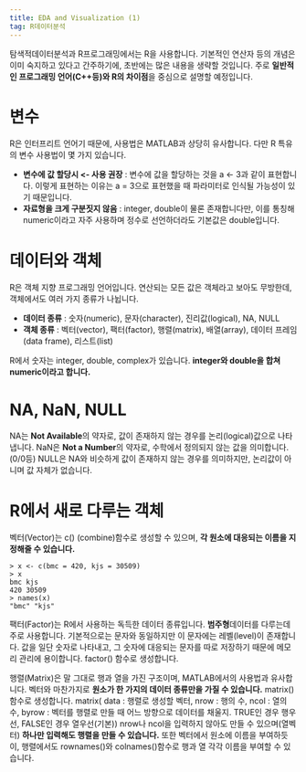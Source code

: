 ```yaml
---
title: EDA and Visualization (1)
tag: R데이터분석
---
```


탐색적데이터분석과 R프로그래밍에서는 R을 사용합니다.
기본적인 연산자 등의 개념은 이미 숙지하고 있다고 간주하기에, 초반에는 많은 내용을 생략할 것입니다. 주로 **일반적인 프로그래밍 언어(C++등)와 R의 차이점**을 중심으로 설명할 예정입니다.

# 변수
R은 인터프리트 언어기 때문에, 사용법은 MATLAB과 상당히 유사합니다. 다만 R 특유의 변수 사용법이 몇 가지 있습니다.

* **변수에 값 할당시 <- 사용 권장** : 변수에 값을 할당하는 것을 a <- 3과 같이 표현합니다. 이렇게 표현하는 이유는 a = 3으로 표현했을 때 파라미터로 인식될 가능성이 있기 때문입니다.
* **자료형을 크게 구분짓지 않음** : integer, double이 물론 존재합니다만, 이를 통칭해 numeric이라고 자주 사용하며 정수로 선언하더라도 기본값은 double입니다.

# 데이터와 객체
R은 객체 지향 프로그래밍 언어입니다. 연산되는 모든 값은 객체라고 보아도 무방한데, 객체에서도 여러 가지 종류가 나뉩니다.

* **데이터 종류** : 숫자(numeric), 문자(character), 진리값(logical), NA, NULL
* **객체 종류** : 벡터(vector), 팩터(factor), 행렬(matrix), 배열(array), 데이터 프레임(data frame), 리스트(list)

R에서 숫자는 integer, double, complex가 있습니다. **integer와 double을 합쳐 numeric이라고 합니다.**

# NA, NaN, NULL
NA는 **Not Available**의 약자로, 값이 존재하지 않는 경우를 논리(logical)값으로 나타냅니다.
NaN은 **Not a Number**의 약자로, 수학에서 정의되지 않는 값을 의미합니다. (0/0등)
NULL은 NA와 비슷하게 값이 존재하지 않는 경우를 의미하지만, 논리값이 아니며 값 자체가 없습니다.

# R에서 새로 다루는 객체
벡터(Vector)는 c() (combine)함수로 생성할 수 있으며, **각 원소에 대응되는 이름을 지정해줄 수 있습니다.**

```
> x <- c(bmc = 420, kjs = 30509)
> x
bmc kjs
420 30509
> names(x)
"bmc" "kjs"
```

팩터(Factor)는 R에서 사용하는 독득한 데이터 종류입니다. **범주형**데이터를 다루는데 주로 사용합니다. 기본적으로는 문자와 동일하지만 이 문자에는 레벨(level)이 존재합니다.
값을 일단 숫자로 나타내고, 그 숫자에 대응되는 문자를 따로 저장하기 때문에 메모리 관리에 용이합니다. factor() 함수로 생성합니다.

행렬(Matrix)은 말 그대로 행과 열을 가진 구조이며, MATLAB에서의 사용법과 유사합니다. 벡터와 마찬가지로 **원소가 한 가지의 데이터 종류만을 가질 수 있습니다.** matrix() 함수로 생성합니다.
matrix( data : 행렬로 생성할 벡터, nrow : 행의 수, ncol : 열의 수, byrow : 벡터를 행렬로 만들 때 어느 방향으로 데이터를 채울지. TRUE인 경우 행우선, FALSE인 경우 열우선(기본))
nrow나 ncol을 입력하지 않아도 만들 수 있으며(열벡터)  **하나만 입력해도 행렬을 만들 수 있습니다.**
또한 벡터에서 원소에 이름을 부여하듯이, 행렬에서도 rownames()와 colnames()함수로 행과 열 각각 이름을 부여할 수 있습니다.
